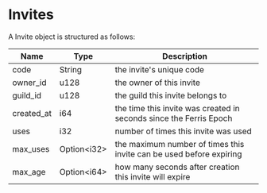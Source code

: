 # Invites

A Invite object is structured as follows:

| Name       | Type         | Description                                                         |
|------------|--------------|---------------------------------------------------------------------|
| code       | String       | the invite's unique code                                            |
| owner_id   | u128         | the owner of this invite                                            |
| guild_id   | u128         | the guild this invite belongs to                                    |
| created_at | i64          | the time this invite was created in seconds since the Ferris Epoch  |
| uses       | i32          | number of times this invite was used                                |
| max_uses   | Option\<i32> | the maximum number of times this invite can be used before expiring |
| max_age    | Option\<i64> | how many seconds after creation this invite will expire             |